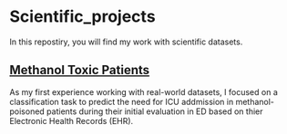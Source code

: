 ﻿# Scientific_projects
In this repostiry, you will find my work with scientific datasets.

## [Methanol Toxic Patients](Methanol_DNN.ipynb)
As my first experience working with real-world datasets, I focused on a classification task to predict the need for ICU addmission in methanol-poisoned patients during their initial evaluation in ED based on thier Electronic Health Records (EHR).
